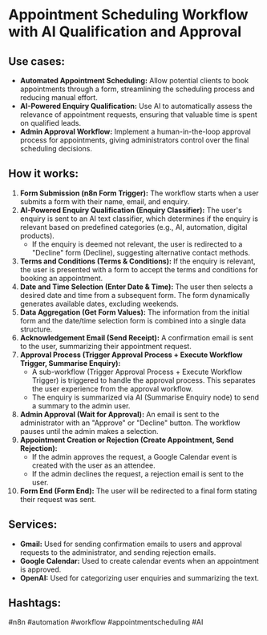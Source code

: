 # Appointment Scheduling Workflow with AI Qualification and Approval

## Use cases:

- **Automated Appointment Scheduling:** Allow potential clients to book appointments through a form, streamlining the scheduling process and reducing manual effort.
- **AI-Powered Enquiry Qualification:** Use AI to automatically assess the relevance of appointment requests, ensuring that valuable time is spent on qualified leads.
- **Admin Approval Workflow:** Implement a human-in-the-loop approval process for appointments, giving administrators control over the final scheduling decisions.

## How it works:

1.  **Form Submission (n8n Form Trigger):** The workflow starts when a user submits a form with their name, email, and enquiry.
2.  **AI-Powered Enquiry Qualification (Enquiry Classifier):** The user's enquiry is sent to an AI text classifier, which determines if the enquiry is relevant based on predefined categories (e.g., AI, automation, digital products).
    *   If the enquiry is deemed not relevant, the user is redirected to a "Decline" form (Decline), suggesting alternative contact methods.
3.  **Terms and Conditions (Terms & Conditions):** If the enquiry is relevant, the user is presented with a form to accept the terms and conditions for booking an appointment.
4.  **Date and Time Selection (Enter Date & Time):** The user then selects a desired date and time from a subsequent form. The form dynamically generates available dates, excluding weekends.
5.  **Data Aggregation (Get Form Values):** The information from the initial form and the date/time selection form is combined into a single data structure.
6.  **Acknowledgement Email (Send Receipt):** A confirmation email is sent to the user, summarizing their appointment request.
7.  **Approval Process (Trigger Approval Process + Execute Workflow Trigger, Summarise Enquiry):**
    *   A sub-workflow (Trigger Approval Process + Execute Workflow Trigger) is triggered to handle the approval process. This separates the user experience from the approval workflow.
    *   The enquiry is summarized via AI (Summarise Enquiry node) to send a summary to the admin user.
8.  **Admin Approval (Wait for Approval):** An email is sent to the administrator with an "Approve" or "Decline" button. The workflow pauses until the admin makes a selection.
9.  **Appointment Creation or Rejection (Create Appointment, Send Rejection):**
    *   If the admin approves the request, a Google Calendar event is created with the user as an attendee.
    *   If the admin declines the request, a rejection email is sent to the user.
10. **Form End (Form End):** The user will be redirected to a final form stating their request was sent.

## Services:

-   **Gmail:** Used for sending confirmation emails to users and approval requests to the administrator, and sending rejection emails.
-   **Google Calendar:** Used to create calendar events when an appointment is approved.
-   **OpenAI:** Used for categorizing user enquiries and summarizing the text.

## Hashtags:

#n8n #automation #workflow #appointmentscheduling #AI
